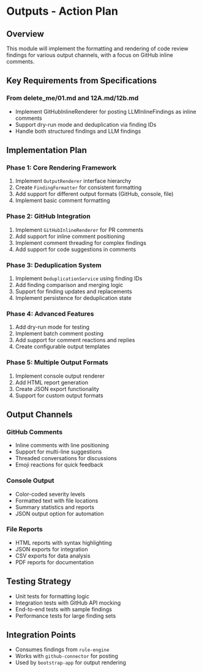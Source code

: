 # Outputs - Action Plan

## Overview
This module will implement the formatting and rendering of code review findings for various output channels, with a focus on GitHub inline comments.

## Key Requirements from Specifications

### From delete_me/01.md and 12A.md/12b.md
- Implement GitHubInlineRenderer for posting LLMInlineFindings as inline comments
- Support dry-run mode and deduplication via finding IDs
- Handle both structured findings and LLM findings

## Implementation Plan

### Phase 1: Core Rendering Framework
1. Implement `OutputRenderer` interface hierarchy
2. Create `FindingFormatter` for consistent formatting
3. Add support for different output formats (GitHub, console, file)
4. Implement basic comment formatting

### Phase 2: GitHub Integration
1. Implement `GitHubInlineRenderer` for PR comments
2. Add support for inline comment positioning
3. Implement comment threading for complex findings
4. Add support for code suggestions in comments

### Phase 3: Deduplication System
1. Implement `DeduplicationService` using finding IDs
2. Add finding comparison and merging logic
3. Support for finding updates and replacements
4. Implement persistence for deduplication state

### Phase 4: Advanced Features
1. Add dry-run mode for testing
2. Implement batch comment posting
3. Add support for comment reactions and replies
4. Create configurable output templates

### Phase 5: Multiple Output Formats
1. Implement console output renderer
2. Add HTML report generation
3. Create JSON export functionality
4. Support for custom output formats

## Output Channels

### GitHub Comments
- Inline comments with line positioning
- Support for multi-line suggestions
- Threaded conversations for discussions
- Emoji reactions for quick feedback

### Console Output
- Color-coded severity levels
- Formatted text with file locations
- Summary statistics and reports
- JSON output option for automation

### File Reports
- HTML reports with syntax highlighting
- JSON exports for integration
- CSV exports for data analysis
- PDF reports for documentation

## Testing Strategy
- Unit tests for formatting logic
- Integration tests with GitHub API mocking
- End-to-end tests with sample findings
- Performance tests for large finding sets

## Integration Points
- Consumes findings from `rule-engine`
- Works with `github-connector` for posting
- Used by `bootstrap-app` for output rendering

